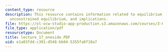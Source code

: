 ```yaml
---
content_type: resource
description: This resource contains information related to equilibrium thermodynamics,
  unconstrained equilibrium, and implications.
file: https://ol-ocw-studio-app-production.s3.amazonaws.com/courses/3-00-thermodynamics-of-materials-fall-2002/e1a03fddc391d548bb045355fa8f10a7_lecture_17_oneside.PDF
file_type: application/pdf
resourcetype: Document
title: lecture_17_oneside.PDF
uid: e1a03fdd-c391-d548-bb04-5355fa8f10a7
---
```

